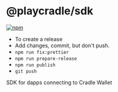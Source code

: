 # @playcradle/sdk
[![npm](https://img.shields.io/npm/v/npm-auto-version.svg?maxAge=2592000)](https://www.npmjs.com/package/@playcradle/sdk)

- To create a release
 - Add changes, commit, but don't push.
 - `npm run fix:prettier`
 - `npm run prepare-release`
 - `npm run publish`
 - `git push`


SDK for dapps connecting to Cradle Wallet